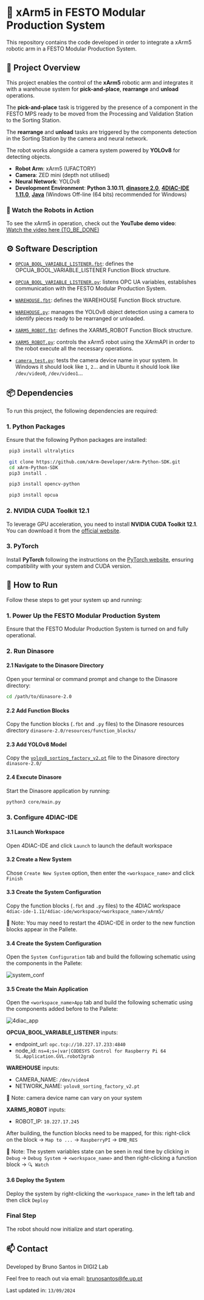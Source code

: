 # 🦾 xArm5 in FESTO Modular Production System

This repository contains the code developed in order to integrate a xArm5 robotic arm in a FESTO Modular Production System.

## 📌 Project Overview

This project enables the control of the **xArm5** robotic arm and integrates it with a warehouse system for **pick-and-place**, **rearrange** and **unload** operations. 

The **pick-and-place** task is triggered by the presence of a component in the FESTO MPS ready to be moved from the Processing and Validation Station to the Sorting Station.

The **rearrange** and **unload** tasks are triggered by the components detection in the Sorting Station by the camera and neural network.

The robot works alongside a camera system powered by **YOLOv8** for detecting objects.

 - **Robot Arm**: xArm5 (UFACTORY)
 - **Camera**: ZED mini (depth not utilised)
 - **Neural Network**: YOLOv8
 - **Development Environment**: **Python 3.10.11**, [**dinasore 2.0**](https://github.com/DIGI2-FEUP/dinasore), [**4DIAC-IDE 1.11.0**](https://eclipse.dev/4diac/en_dow.php), [**Java**](https://www.java.com/pt-BR/download/manual.jsp) (Windows Off-line (64 bits) recommended for Windows)

### 🎥 Watch the Robots in Action
 To see the xArm5 in operation, check out the **YouTube demo video**:  
 [Watch the video here (TO_BE_DONE)](https://youtu.be/dQw4w9WgXcQ)

## ⚙️ Software Description

  - [`OPCUA_BOOL_VARIABLE_LISTENER.fbt`](OPCUA_BOOL_VARIABLE_LISTENER.fbt): defines the OPCUA_BOOL_VARIABLE_LISTENER Function Block structure.
  
  - [`OPCUA_BOOL_VARIABLE_LISTENER.py`](OPCUA_BOOL_VARIABLE_LISTENER.py): listens OPC UA variables, establishes communication with the FESTO Modular Production System.

  - [`WAREHOUSE.fbt`](WAREHOUSE.fbt): defines the WAREHOUSE Function Block structure.
  
  - [`WAREHOUSE.py`](WAREHOUSE.py): manages the YOLOv8 object detection using a camera to identify pieces ready to be rearranged or unloaded.
   
  - [`XARM5_ROBOT.fbt`](XARM5_ROBOT.fbt): defines the XARM5_ROBOT Function Block structure.
   
  - [`XARM5_ROBOT.py`](XARM5_ROBOT.py): controls the xArm5 robot using the XArmAPI in order to the robot execute all the necessary operations.

  - [`camera_test.py`](camera_test.py): tests the camera device name in your system. In Windows it should look like `1`, `2`... and in Ubuntu it should look like `/dev/video0`, `/dev/video1`...

## 📦 Dependencies

To run this project, the following dependencies are required:

### 1. Python Packages

Ensure that the following Python packages are installed:

 ```bash
  pip3 install ultralytics
 ```
 ```bash
  git clone https://github.com/xArm-Developer/xArm-Python-SDK.git
  cd xArm-Python-SDK
  pip3 install .
 ```
 ```bash
  pip3 install opencv-python
 ```
 ```bash
  pip3 install opcua
 ```

### 2. NVIDIA CUDA Toolkit 12.1

To leverage GPU acceleration, you need to install **NVIDIA CUDA Toolkit 12.1**. You can download it from the [official website](https://developer.nvidia.com/cuda-12-1-0-download-archive).

### 3. PyTorch

Install **PyTorch** following the instructions on the [PyTorch website](https://pytorch.org/get-started/locally/), ensuring compatibility with your system and CUDA version.

## 🚀 How to Run

Follow these steps to get your system up and running:

### 1. Power Up the FESTO Modular Production System

 Ensure that the FESTO Modular Production System is turned on and fully operational.

### 2. Run Dinasore

#### 2.1 Navigate to the Dinasore Directory

Open your terminal or command prompt and change to the Dinasore directory:

 ```bash
 cd /path/to/dinasore-2.0
 ```

#### 2.2 Add Function Blocks

Copy the function blocks (`.fbt` and `.py` files) to the Dinasore resources directory `dinasore-2.0/resources/function_blocks/`

#### 2.3 Add YOLOv8 Model

Copy the [`yolov8_sorting_factory_v2.pt`](yolov8_sorting_factory_v2.pt) file to the Dinasore directory `dinasore-2.0/`

#### 2.4 Execute Dinasore

Start the Dinasore application by running:

 ```bash
 python3 core/main.py
 ```

### 3. Configure 4DIAC-IDE

#### 3.1 Launch Workspace

Open 4DIAC-IDE and click `Launch` to launch the default workspace

#### 3.2 Create a New System

Chose `Create New System` option, then enter the `<workspace_name>` and click `Finish`

#### 3.3 Create the System Configuration

Copy the function blocks (`.fbt` and `.py` files) to the 4DIAC workspace `4diac-ide-1.11/4diac-ide/workspace/<workspace_name>/xArm5/`

📝 Note: You may need to restart the 4DIAC-IDE in order to the new function blocks appear in the Pallete.

#### 3.4 Create the System Configuration

Open the `System Configuration` tab and build the following schematic using the components in the Pallete:

![system_conf](https://github.com/user-attachments/assets/3a492057-6bf1-4bc0-9926-caf9315dd2d5)

#### 3.5 Create the Main Application

Open the `<workspace_name>App` tab and build the following schematic using the components added before to the Pallete:

![4diac_app](https://github.com/user-attachments/assets/ef5c3480-b41e-45a0-a6a5-b69ba3656515)

**OPCUA_BOOL_VARIABLE_LISTENER** inputs:
 - endpoint_url: `opc.tcp://10.227.17.233:4840`
 - node_id: `ns=4;s=|var|CODESYS Control for Raspberry Pi 64 SL.Application.GVL.robot2grab`

**WAREHOUSE** inputs:
 - CAMERA_NAME: `/dev/video4`
 - NETWORK_NAME: `yolov8_sorting_factory_v2.pt`

📝 Note: camera device name can vary on your system

**XARM5_ROBOT** inputs:
 - ROBOT_IP: `10.227.17.245`

After building, the function blocks need to be mapped, for this: right-click on the block -> `Map to ...` -> `RaspberryPI` -> `EMB_RES`

📝 Note: The system variables state can be seen in real time by clicking in `Debug` -> `Debug System` -> `<workspace_name>` and then right-clicking a function block -> `🔍 Watch`

#### 3.6 Deploy the System

Deploy the system by right-clicking the `<workspace_name>` in the left tab and then click `Deploy`

### Final Step

The robot should now initialize and start operating.


## 📫 Contact

Developed by Bruno Santos in DIGI2 Lab

Feel free to reach out via email: brunosantos@fe.up.pt

Last updated in: ``13/09/2024``

